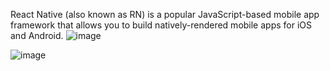 React Native (also known as RN) is a popular JavaScript-based mobile app framework that allows you to build natively-rendered mobile apps for iOS and Android.
![image](https://github.com/tanmayyjais/codeLearn/assets/120260825/fc2b9078-6aba-4f7b-9128-40be77620f12)


![image](https://github.com/tanmayyjais/codeLearn/assets/120260825/a1fb8315-a7a0-4aab-a2ab-9111a7d6a1b1)
